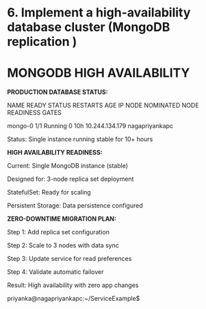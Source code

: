 # 6. Implement a high-availability database cluster (MongoDB replication )

# MONGODB HIGH AVAILABILITY 

**PRODUCTION DATABASE STATUS:**
   
NAME        READY    STATUS     RESTARTS    AGE    IP                NODE              NOMINATED NODE    READINESS GATES

mongo-0     1/1      Running    0           10h    10.244.134.179    nagapriyankapc    <none>            <none>

Status: Single instance running stable for 10+ hours

**HIGH AVAILABILITY READINESS:**

Current: Single MongoDB instance (stable)

Designed for: 3-node replica set deployment

StatefulSet:  Ready for scaling

Persistent Storage: Data persistence configured



**ZERO-DOWNTIME MIGRATION PLAN:**

Step 1: Add replica set configuration

Step 2: Scale to 3 nodes with data sync

Step 3: Update service for read preferences

Step 4: Validate automatic failover

Result: High availability with zero app changes

priyanka@nagapriyankapc:~/ServiceExample$ 

